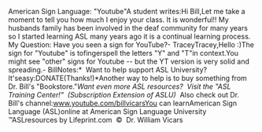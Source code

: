 American Sign Language: "Youtube"A student writes:Hi Bill,Let me take a moment to tell you how much I enjoy your class. It is wonderful!! 
My husbands family has been involved in the deaf community for many years so I 
started learning ASL many years ago it is a continual learning process. My 
Question: Have you seen a sign for YouTube?- TraceyTracey,Hello :)The sign for "Youtube" is tofingerspell the letters "Y" and "T"in 
context.You might see "other" signs for Youtube -- but the YT version is very solid and 
spreading.- BillNotes:* 
Want to help support ASL University?  It'seasy:DONATE(Thanks!)*Another way to help is to buy something from Dr. Bill's "Bookstore."*Want even more ASL resources?  Visit the "ASL Training Center!"  (Subscription 
Extension of ASLU)*  Also check out Dr. Bill's channel:www.youtube.com/billvicarsYou can learnAmerican Sign Language (ASL)online at American Sign Language University ™ASLresources by Lifeprint.com  ©  Dr. William Vicars